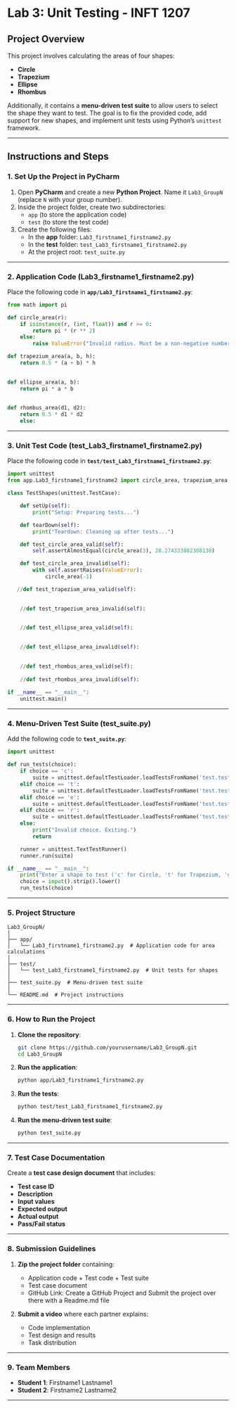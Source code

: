 # Lab 3: Unit Testing - INFT 1207

## Project Overview
This project involves calculating the areas of four shapes:
- **Circle**
- **Trapezium**
- **Ellipse**
- **Rhombus**

Additionally, it contains a **menu-driven test suite** to allow users to select the shape they want to test. The goal is to fix the provided code, add support for new shapes, and implement unit tests using Python’s `unittest` framework.

---

## Instructions and Steps

### 1. Set Up the Project in PyCharm
1. Open **PyCharm** and create a new **Python Project**. Name it `Lab3_GroupN` (replace `N` with your group number).
2. Inside the project folder, create two subdirectories:
   - `app` (to store the application code)
   - `test` (to store the test code)
3. Create the following files:
   - In the **app** folder: `Lab3_firstname1_firstname2.py`
   - In the **test** folder: `test_Lab3_firstname1_firstname2.py`
   - At the project root: `test_suite.py`

---

### 2. Application Code (Lab3_firstname1_firstname2.py)
Place the following code in **`app/Lab3_firstname1_firstname2.py`**:

```python
from math import pi

def circle_area(r):
    if isinstance(r, (int, float)) and r >= 0:
        return pi * (r ** 2)
    else:
        raise ValueError("Invalid radius. Must be a non-negative number.")

def trapezium_area(a, b, h):
    return 0.5 * (a + b) * h
    

def ellipse_area(a, b):
    return pi * a * b
  

def rhombus_area(d1, d2):
    return 0.5 * d1 * d2
    else:
```

---

### 3. Unit Test Code (test_Lab3_firstname1_firstname2.py)
Place the following code in **`test/test_Lab3_firstname1_firstname2.py`**:

```python
import unittest
from app.Lab3_firstname1_firstname2 import circle_area, trapezium_area, ellipse_area, rhombus_area

class TestShapes(unittest.TestCase):

    def setUp(self):
        print("Setup: Preparing tests...")

    def tearDown(self):
        print("Teardown: Cleaning up after tests...")

    def test_circle_area_valid(self):
        self.assertAlmostEqual(circle_area(3), 28.274333882308138)

    def test_circle_area_invalid(self):
        with self.assertRaises(ValueError):
            circle_area(-1)

   //def test_trapezium_area_valid(self):
        

    //def test_trapezium_area_invalid(self):
       

    //def test_ellipse_area_valid(self):
        

    //def test_ellipse_area_invalid(self):
      

    //def test_rhombus_area_valid(self):
     
    //def test_rhombus_area_invalid(self):
        
if __name__ == "__main__":
    unittest.main()
```

---

### 4. Menu-Driven Test Suite (test_suite.py)
Add the following code to **`test_suite.py`**:

```python
import unittest

def run_tests(choice):
    if choice == 'c':
        suite = unittest.defaultTestLoader.loadTestsFromName('test.test_Lab3_firstname1_firstname2.TestShapes.test_circle_area_valid')
    elif choice == 't':
        suite = unittest.defaultTestLoader.loadTestsFromName('test.test_Lab3_firstname1_firstname2.TestShapes.test_trapezium_area_valid')
    elif choice == 'e':
        suite = unittest.defaultTestLoader.loadTestsFromName('test.test_Lab3_firstname1_firstname2.TestShapes.test_ellipse_area_valid')
    elif choice == 'r':
        suite = unittest.defaultTestLoader.loadTestsFromName('test.test_Lab3_firstname1_firstname2.TestShapes.test_rhombus_area_valid')
    else:
        print("Invalid choice. Exiting.")
        return

    runner = unittest.TextTestRunner()
    runner.run(suite)

if __name__ == "__main__":
    print("Enter a shape to test ('c' for Circle, 't' for Trapezium, 'e' for Ellipse, 'r' for Rhombus):")
    choice = input().strip().lower()
    run_tests(choice)
```

---

### 5. Project Structure
```
Lab3_GroupN/
│
├── app/
│   └── Lab3_firstname1_firstname2.py  # Application code for area calculations
│
├── test/
│   └── test_Lab3_firstname1_firstname2.py  # Unit tests for shapes
│
├── test_suite.py  # Menu-driven test suite
│
└── README.md  # Project instructions
```

---

### 6. How to Run the Project

1. **Clone the repository**:
   ```bash
   git clone https://github.com/yourusername/Lab3_GroupN.git
   cd Lab3_GroupN
   ```


2. **Run the application**:
   ```bash
   python app/Lab3_firstname1_firstname2.py
   ```

3. **Run the tests**:
   ```bash
   python test/test_Lab3_firstname1_firstname2.py
   ```

4. **Run the menu-driven test suite**:
   ```bash
   python test_suite.py
   ```

---

### 7. Test Case Documentation
Create a **test case design document** that includes:
- **Test case ID**
- **Description**
- **Input values**
- **Expected output**
- **Actual output**
- **Pass/Fail status**

---

### 8. Submission Guidelines

1. **Zip the project folder** containing:
   - Application code + Test code + Test suite
   - Test case document
   - GitHub Link: Create a GitHub Project and Submit the project over there with a Readme.md file


2. **Submit a video** where each partner explains:
   - Code implementation
   - Test design and results
   - Task distribution

---

### 9. Team Members
- **Student 1**: Firstname1 Lastname1
- **Student 2**: Firstname2 Lastname2

---


